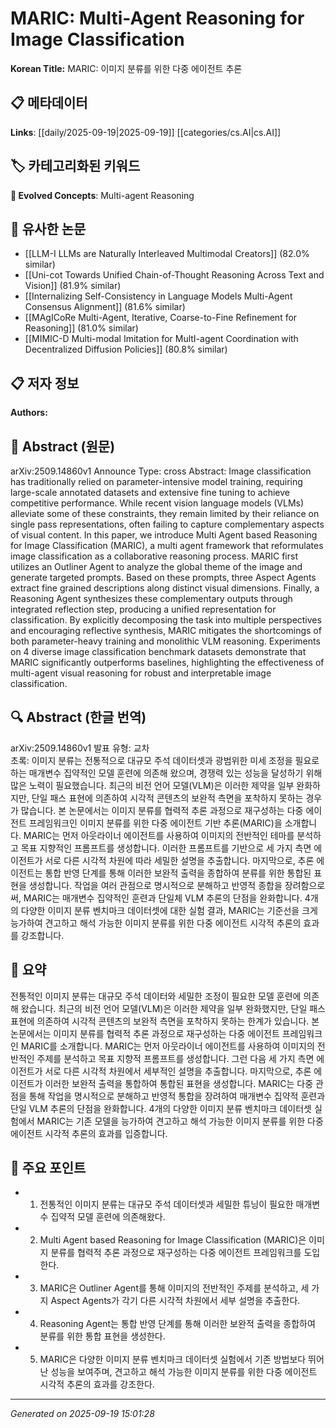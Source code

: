 
# MARIC: Multi-Agent Reasoning for Image Classification

**Korean Title:** MARIC: 이미지 분류를 위한 다중 에이전트 추론

## 📋 메타데이터

**Links**: [[daily/2025-09-19|2025-09-19]] [[categories/cs.AI|cs.AI]]

## 🏷️ 카테고리화된 키워드
**🚀 Evolved Concepts**: Multi-agent Reasoning

## 🔗 유사한 논문
- [[LLM-I LLMs are Naturally Interleaved Multimodal Creators]] (82.0% similar)
- [[Uni-cot Towards Unified Chain-of-Thought Reasoning Across Text and Vision]] (81.9% similar)
- [[Internalizing Self-Consistency in Language Models Multi-Agent Consensus Alignment]] (81.6% similar)
- [[MAgICoRe Multi-Agent, Iterative, Coarse-to-Fine Refinement for Reasoning]] (81.0% similar)
- [[MIMIC-D Multi-modal Imitation for MultI-agent Coordination with Decentralized Diffusion Policies]] (80.8% similar)

## 📋 저자 정보

**Authors:** 

## 📄 Abstract (원문)

arXiv:2509.14860v1 Announce Type: cross 
Abstract: Image classification has traditionally relied on parameter-intensive model training, requiring large-scale annotated datasets and extensive fine tuning to achieve competitive performance. While recent vision language models (VLMs) alleviate some of these constraints, they remain limited by their reliance on single pass representations, often failing to capture complementary aspects of visual content. In this paper, we introduce Multi Agent based Reasoning for Image Classification (MARIC), a multi agent framework that reformulates image classification as a collaborative reasoning process. MARIC first utilizes an Outliner Agent to analyze the global theme of the image and generate targeted prompts. Based on these prompts, three Aspect Agents extract fine grained descriptions along distinct visual dimensions. Finally, a Reasoning Agent synthesizes these complementary outputs through integrated reflection step, producing a unified representation for classification. By explicitly decomposing the task into multiple perspectives and encouraging reflective synthesis, MARIC mitigates the shortcomings of both parameter-heavy training and monolithic VLM reasoning. Experiments on 4 diverse image classification benchmark datasets demonstrate that MARIC significantly outperforms baselines, highlighting the effectiveness of multi-agent visual reasoning for robust and interpretable image classification.

## 🔍 Abstract (한글 번역)

arXiv:2509.14860v1 발표 유형: 교차  
초록: 이미지 분류는 전통적으로 대규모 주석 데이터셋과 광범위한 미세 조정을 필요로 하는 매개변수 집약적인 모델 훈련에 의존해 왔으며, 경쟁력 있는 성능을 달성하기 위해 많은 노력이 필요했습니다. 최근의 비전 언어 모델(VLM)은 이러한 제약을 일부 완화하지만, 단일 패스 표현에 의존하여 시각적 콘텐츠의 보완적 측면을 포착하지 못하는 경우가 많습니다. 본 논문에서는 이미지 분류를 협력적 추론 과정으로 재구성하는 다중 에이전트 프레임워크인 이미지 분류를 위한 다중 에이전트 기반 추론(MARIC)을 소개합니다. MARIC는 먼저 아웃라이너 에이전트를 사용하여 이미지의 전반적인 테마를 분석하고 목표 지향적인 프롬프트를 생성합니다. 이러한 프롬프트를 기반으로 세 가지 측면 에이전트가 서로 다른 시각적 차원에 따라 세밀한 설명을 추출합니다. 마지막으로, 추론 에이전트는 통합 반영 단계를 통해 이러한 보완적 출력을 종합하여 분류를 위한 통합된 표현을 생성합니다. 작업을 여러 관점으로 명시적으로 분해하고 반영적 종합을 장려함으로써, MARIC는 매개변수 집약적인 훈련과 단일체 VLM 추론의 단점을 완화합니다. 4개의 다양한 이미지 분류 벤치마크 데이터셋에 대한 실험 결과, MARIC는 기준선을 크게 능가하여 견고하고 해석 가능한 이미지 분류를 위한 다중 에이전트 시각적 추론의 효과를 강조합니다.

## 📝 요약

전통적인 이미지 분류는 대규모 주석 데이터와 세밀한 조정이 필요한 모델 훈련에 의존해 왔습니다. 최근의 비전 언어 모델(VLM)은 이러한 제약을 일부 완화했지만, 단일 패스 표현에 의존하여 시각적 콘텐츠의 보완적 측면을 포착하지 못하는 한계가 있습니다. 본 논문에서는 이미지 분류를 협력적 추론 과정으로 재구성하는 다중 에이전트 프레임워크인 MARIC를 소개합니다. MARIC는 먼저 아웃라이너 에이전트를 사용하여 이미지의 전반적인 주제를 분석하고 목표 지향적 프롬프트를 생성합니다. 그런 다음 세 가지 측면 에이전트가 서로 다른 시각적 차원에서 세부적인 설명을 추출합니다. 마지막으로, 추론 에이전트가 이러한 보완적 출력을 통합하여 통합된 표현을 생성합니다. MARIC는 다중 관점을 통해 작업을 명시적으로 분해하고 반영적 통합을 장려하여 매개변수 집약적 훈련과 단일 VLM 추론의 단점을 완화합니다. 4개의 다양한 이미지 분류 벤치마크 데이터셋 실험에서 MARIC는 기존 모델을 능가하여 견고하고 해석 가능한 이미지 분류를 위한 다중 에이전트 시각적 추론의 효과를 입증합니다.

## 🎯 주요 포인트

- 1. 전통적인 이미지 분류는 대규모 주석 데이터셋과 세밀한 튜닝이 필요한 매개변수 집약적 모델 훈련에 의존해왔다.

- 2. Multi Agent based Reasoning for Image Classification (MARIC)은 이미지 분류를 협력적 추론 과정으로 재구성하는 다중 에이전트 프레임워크를 도입한다.

- 3. MARIC은 Outliner Agent를 통해 이미지의 전반적인 주제를 분석하고, 세 가지 Aspect Agents가 각기 다른 시각적 차원에서 세부 설명을 추출한다.

- 4. Reasoning Agent는 통합 반영 단계를 통해 이러한 보완적 출력을 종합하여 분류를 위한 통합 표현을 생성한다.

- 5. MARIC은 다양한 이미지 분류 벤치마크 데이터셋 실험에서 기존 방법보다 뛰어난 성능을 보여주며, 견고하고 해석 가능한 이미지 분류를 위한 다중 에이전트 시각적 추론의 효과를 강조한다.

---

*Generated on 2025-09-19 15:01:28*